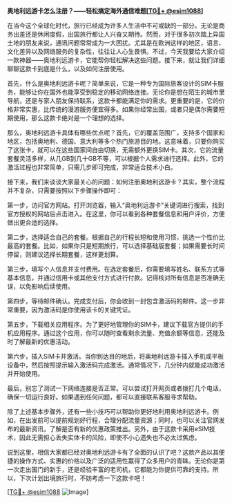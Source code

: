 **奥地利远游卡怎么注册？——轻松搞定海外通信难题[[TG💪+ @esim1088](https://t.me/s/esim1088)]**

在当今这个全球化时代，旅行已经成为许多人生活中不可或缺的一部分。无论是商务出差还是休闲度假，出国旅行都让人兴奋又期待。然而，对于很多初次踏上异国土地的朋友来说，通讯问题常常成为一大困扰。尤其是在欧洲这样的地区，语言、文化差异以及网络服务的复杂性，往往让人心生畏惧。不过，今天我要给大家介绍一款神器——奥地利远游卡，它能帮你轻松解决这些问题。接下来，就让我们详细聊聊这款卡到底是什么，以及如何注册使用。

首先，什么是奥地利远游卡呢？简单来说，它是一种专为国际旅客设计的SIM卡服务，能够让你在国外也能享受到稳定的移动网络连接。无论你是想在陌生的城市里导航，还是与家人朋友保持联系，这款卡都能满足你的需求。更重要的是，它的价格非常实惠，比传统的漫游服务便宜得多。如果你经常出国，或者只是偶尔需要短期使用，那么这款卡绝对是一个理想的选择。

那么，奥地利远游卡具体有哪些优点呢？首先，它的覆盖范围广，支持多个国家和地区，包括奥地利、德国、意大利等多个热门旅游目的地。这意味着，只要你购买了这张卡，就可以在这些国家间自由切换，无需额外更换SIM卡。其次，它的流量套餐灵活多样，从几GB到几十GB不等，可以根据个人需求进行选择。此外，它的激活过程也非常简单，只需几步即可完成，非常适合技术小白。

接下来，我们来谈谈大家最关心的问题：如何注册奥地利远游卡？其实，整个流程并不复杂，只需要按照以下步骤操作即可：

第一步，访问官方网站。打开浏览器，输入“奥地利远游卡”关键词进行搜索，找到官方授权的网站后点击进入。在这里，你可以看到各种套餐信息和用户评价，方便做出更合适的选择。

第二步，选择适合自己的套餐。根据自己的行程长短和使用习惯，挑选一个性价比最高的套餐。比如，如果你只是短期旅行，可以选择基础版套餐；如果需要长时间停留，则建议选择长期套餐，这样更划算。

第三步，填写个人信息并支付费用。在选定套餐后，你需要填写姓名、联系方式等基本信息，并通过信用卡或其他支付方式进行付款。记得核对所有信息是否准确无误，以免影响后续使用。

第四步，等待邮件确认。完成支付后，你会收到一封包含激活码的邮件。这一步非常重要，因为激活码是你使用该卡的关键凭证。

第五步，下载相关应用程序。为了更好地管理你的SIM卡，建议下载官方提供的手机应用程序。通过这个应用，你可以随时查看剩余流量、充值余额等信息，还能及时了解最新的优惠活动。

第六步，插入SIM卡并激活。当你到达目的地后，将奥地利远游卡插入手机或平板设备中，然后按照提示输入激活码完成激活。通常情况下，几分钟内就能成功激活并开始使用。

最后，别忘了测试一下网络连接是否正常。可以尝试打开网页或者拨打几个电话，确保一切运行良好。如果遇到任何问题，都可以直接联系客服寻求帮助。

除了上述基本步骤外，还有一些小技巧可以帮助你更好地利用奥地利远游卡。例如，在出发前可以提前规划好行程，合理分配流量资源；同时，也可以关注官网发布的最新资讯，了解是否有新的优惠政策推出。另外，由于这款卡采用eSIM技术，因此无需担心丢失实体卡的风险，即使不小心遗失也不必太过焦虑。

说到这里，相信大家都已经对奥地利远游卡有了全面的认识了吧？这款产品以其便捷的操作方式、实惠的价格以及广泛的适用性赢得了众多用户的青睐。无论你是第一次走出国门的新手，还是经验丰富的老司机，它都能为你提供可靠的支持。所以，下次计划出境旅行时，不妨考虑一下这款卡吧！

[[TG💪+ @esim1088](https://t.me/s/esim1088) ![Image](https://i.postimg.cc/4NQfJmqS/Snipaste-2025-05-13-00-14-12.png)]